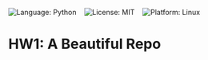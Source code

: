 <p>
  <img src="https://img.shields.io/badge/Language-Python-3776AB?style=for-the-badge&logo=python&logoColor=white" alt="Language: Python" />
  &nbsp;&nbsp;
  <img src="https://img.shields.io/badge/License-MIT-green?style=for-the-badge" alt="License: MIT" />
  &nbsp;&nbsp;
  <img src="https://img.shields.io/badge/Platform-Linux-FCC624?style=for-the-badge&logo=linux&logoColor=black" alt="Platform: Linux" />
</p>

# HW1: A Beautiful Repo


